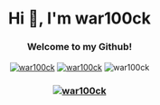 <h1 align="center">Hi 👋, I'm war100ck</h1>
<h3 align="center">Welcome to my Github!</h3>


<center>
<a href="https://github.com/anuraghazra/github-readme-stats">
<img align="center" src="https://github-readme-streak-stats.herokuapp.com/?user=war100ck&theme=dark" alt="war100ck" /></a>

<a href="https://github.com/anuraghazra/convoychat">
<img align="center" src="https://github-readme-stats.vercel.app/api?username=war100ck&show_icons=true&theme=dark" alt="war100ck" /></a>
 
<img align="center" src="https://github-readme-stats.vercel.app/api/top-langs?username=war100ck&show_icons=true&locale=en&layout=compact&theme=dark" alt="war100ck" />
</center>
<h3 align="center"> <a href="https://github.com/ryo-ma/github-profile-trophy"><img src="https://github-profile-trophy.vercel.app/?username=war100ck&theme=dark" alt="war100ck" /></a></h3>

